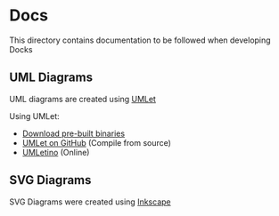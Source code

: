# Docs

This directory contains documentation to be followed when developing Docks

## UML Diagrams
UML diagrams are created using [UMLet](http://www.umlet.com/)

Using UMLet:
- [Download pre-built binaries](https://github.com/umlet/umlet/releases)
- [UMLet on GitHub](https://github.com/umlet/umlet) (Compile from source)
- [UMLetino](http://www.umlet.com/umletino/umletino.html) (Online)

## SVG Diagrams
SVG Diagrams were created using [Inkscape](https://inkscape.org/en/)